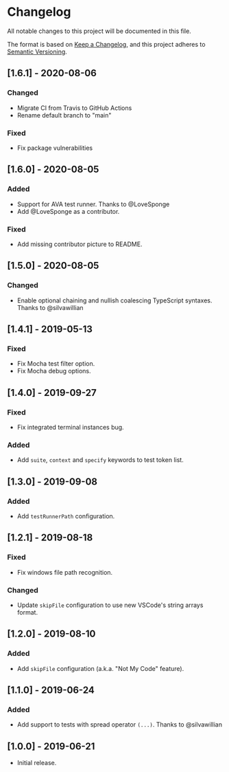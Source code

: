 # Changelog

All notable changes to this project will be documented in this file.

The format is based on [Keep a Changelog](https://keepachangelog.com/en/1.0.0/),
and this project adheres to [Semantic Versioning](https://semver.org/spec/v2.0.0.html).

## [1.6.1] - 2020-08-06

### Changed

-   Migrate CI from Travis to GitHub Actions
-   Rename default branch to "main"

### Fixed

-   Fix package vulnerabilities

## [1.6.0] - 2020-08-05

### Added

-   Support for AVA test runner. Thanks to @LoveSponge
-   Add @LoveSponge as a contributor.

### Fixed

-   Add missing contributor picture to README.

## [1.5.0] - 2020-08-05

### Changed

-   Enable optional chaining and nullish coalescing TypeScript syntaxes. Thanks to @silvawillian

## [1.4.1] - 2019-05-13

### Fixed

-   Fix Mocha test filter option.
-   Fix Mocha debug options.

## [1.4.0] - 2019-09-27

### Fixed

-   Fix integrated terminal instances bug.

### Added

-   Add `suite`, `context` and `specify` keywords to test token list.

## [1.3.0] - 2019-09-08

### Added

-   Add `testRunnerPath` configuration.

## [1.2.1] - 2019-08-18

### Fixed

-   Fix windows file path recognition.

### Changed

-   Update `skipFile` configuration to use new VSCode's string arrays format.

## [1.2.0] - 2019-08-10

### Added

-   Add `skipFile` configuration (a.k.a. "Not My Code" feature).

## [1.1.0] - 2019-06-24

### Added

-   Add support to tests with spread operator `(...)`. Thanks to @silvawillian

## [1.0.0] - 2019-06-21

-   Initial release.
